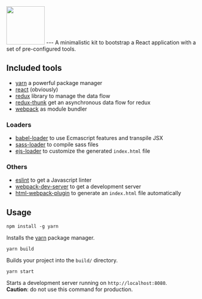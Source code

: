 <img src="http://i.imgur.com/b5Ole4s.png" height="100" />
---
A minimalistic kit to bootstrap a React application with a set of pre-configured tools.

## Included tools
- [yarn](https://github.com/yarnpkg/yarn) a powerful package manager
- [react](https://facebook.github.io/react/) (obviously)
- [redux](http://redux.js.org/) library to manage the data flow
- [redux-thunk](https://github.com/gaearon/redux-thunk) get an asynchronous data flow for redux
- [webpack](https://webpack.github.io/docs/) as module bundler

### Loaders
- [babel-loader](https://github.com/babel/babel-loader) to use Ecmascript features and transpile JSX
- [sass-loader](https://github.com/jtangelder/sass-loader) to compile sass files
- [ejs-loader](https://github.com/okonet/ejs-loader) to customize the generated `index.html` file

### Others
- [eslint](http://eslint.org/) to get a Javascript linter
- [webpack-dev-server](https://webpack.github.io/docs/webpack-dev-server.html) to get a development server
- [html-webpack-plugin](https://github.com/ampedandwired/html-webpack-plugin) to generate an `index.html` file automatically

## Usage
```
npm install -g yarn
```
Installs the [yarn](https://github.com/yarnpkg/yarn) package manager.

```
yarn build
```
Builds your project into the `build/` directory.

```
yarn start
```
Starts a development server running on `http://localhost:8080`.  
**Caution**: do not use this command for production.
